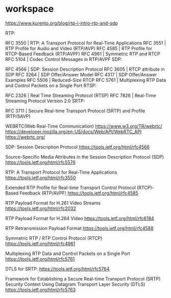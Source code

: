 # workspace

https://www.kurento.org/blog/rtp-i-intro-rtp-and-sdp

RTP:

RFC 3550 | RTP: A Transport Protocol for Real-Time Applications
RFC 3551 | RTP Profile for Audio and Video (RTP/AVP)
RFC 4585 | RTP Profile for RTCP-Based Feedback (RTP/AVPF)
RFC 4961 | Symmetric RTP and RTCP
RFC 5104 | Codec Control Messages in RTP/AVPF
SDP:

RFC 4566 | SDP: Session Description Protocol
RFC 3605 | RTCP attribute in SDP
RFC 3264 | SDP Offer/Answer Model
RFC 4317 | SDP Offer/Answer Examples
RFC 5506 | Reduced-Size RTCP
RFC 5761 | Multiplexing RTP Data and Control Packets on a Single Port
RTSP:

RFC 2326 | Real Time Streaming Protocol (RTSP)
RFC 7826 | Real-Time Streaming Protocol Version 2.0
SRTP:

RFC 3711 | Secure Real-time Transport Protocol (SRTP) and Profile (RTP/SAVP)

WEBRTC(Web Real-Time Communication)
https://www.w3.org/TR/webrtc/
https://developer.mozilla.org/en-US/docs/Web/API/WebRTC_API
https://webrtc.org/


SDP: Session Description Protocol
https://tools.ietf.org/html/rfc4566

Source-Specific Media Attributes in the Session Description Protocol (SDP)
https://tools.ietf.org/html/rfc5576

RTP: A Transport Protocol for Real-Time Applications
https://tools.ietf.org/html/rfc3550

Extended RTP Profile for Real-time Transport Control Protocol (RTCP)-Based Feedback (RTP/AVPF)
https://tools.ietf.org/html/rfc4585

RTP Payload Format for H.261 Video Streams
https://tools.ietf.org/html/rfc2032

RTP Payload Format for H.264 Video
https://tools.ietf.org/html/rfc6184

RTP Retransmission Payload Format
https://tools.ietf.org/html/rfc4588

Symmetric RTP / RTP Control Protocol (RTCP)
https://tools.ietf.org/html/rfc4961

Multiplexing RTP Data and Control Packets on a Single Port
https://tools.ietf.org/html/rfc5761

DTLS for SRTP:
https://tools.ietf.org/html/rfc5764

Framework for Establishing a Secure Real-time Transport Protocol (SRTP) Security Context Using Datagram Transport Layer Security (DTLS)
https://tools.ietf.org/html/rfc5763
